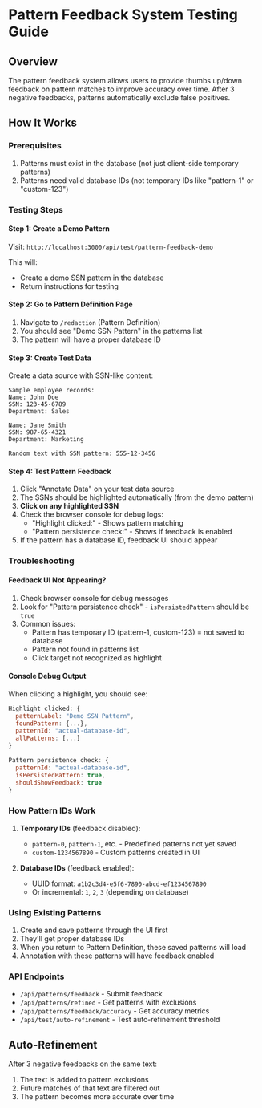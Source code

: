 # Pattern Feedback System Testing Guide

## Overview
The pattern feedback system allows users to provide thumbs up/down feedback on pattern matches to improve accuracy over time. After 3 negative feedbacks, patterns automatically exclude false positives.

## How It Works

### Prerequisites
1. Patterns must exist in the database (not just client-side temporary patterns)
2. Patterns need valid database IDs (not temporary IDs like "pattern-1" or "custom-123")

### Testing Steps

#### Step 1: Create a Demo Pattern
Visit: `http://localhost:3000/api/test/pattern-feedback-demo`

This will:
- Create a demo SSN pattern in the database
- Return instructions for testing

#### Step 2: Go to Pattern Definition Page
1. Navigate to `/redaction` (Pattern Definition)
2. You should see "Demo SSN Pattern" in the patterns list
3. The pattern will have a proper database ID

#### Step 3: Create Test Data
Create a data source with SSN-like content:
```
Sample employee records:
Name: John Doe
SSN: 123-45-6789
Department: Sales

Name: Jane Smith  
SSN: 987-65-4321
Department: Marketing

Random text with SSN pattern: 555-12-3456
```

#### Step 4: Test Pattern Feedback
1. Click "Annotate Data" on your test data source
2. The SSNs should be highlighted automatically (from the demo pattern)
3. **Click on any highlighted SSN**
4. Check the browser console for debug logs:
   - "Highlight clicked:" - Shows pattern matching
   - "Pattern persistence check:" - Shows if feedback is enabled
5. If the pattern has a database ID, feedback UI should appear

### Troubleshooting

#### Feedback UI Not Appearing?
1. Check browser console for debug messages
2. Look for "Pattern persistence check" - `isPersistedPattern` should be `true`
3. Common issues:
   - Pattern has temporary ID (pattern-1, custom-123) = not saved to database
   - Pattern not found in patterns list
   - Click target not recognized as highlight

#### Console Debug Output
When clicking a highlight, you should see:
```javascript
Highlight clicked: {
  patternLabel: "Demo SSN Pattern",
  foundPattern: {...},
  patternId: "actual-database-id",
  allPatterns: [...]
}

Pattern persistence check: {
  patternId: "actual-database-id",
  isPersistedPattern: true,
  shouldShowFeedback: true
}
```

### How Pattern IDs Work

1. **Temporary IDs** (feedback disabled):
   - `pattern-0`, `pattern-1`, etc. - Predefined patterns not yet saved
   - `custom-1234567890` - Custom patterns created in UI

2. **Database IDs** (feedback enabled):
   - UUID format: `a1b2c3d4-e5f6-7890-abcd-ef1234567890`
   - Or incremental: `1`, `2`, `3` (depending on database)

### Using Existing Patterns
1. Create and save patterns through the UI first
2. They'll get proper database IDs
3. When you return to Pattern Definition, these saved patterns will load
4. Annotation with these patterns will have feedback enabled

### API Endpoints
- `/api/patterns/feedback` - Submit feedback
- `/api/patterns/refined` - Get patterns with exclusions
- `/api/patterns/feedback/accuracy` - Get accuracy metrics
- `/api/test/auto-refinement` - Test auto-refinement threshold

## Auto-Refinement
After 3 negative feedbacks on the same text:
1. The text is added to pattern exclusions
2. Future matches of that text are filtered out
3. The pattern becomes more accurate over time